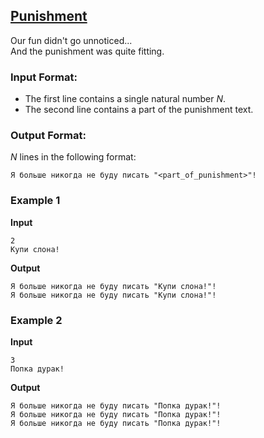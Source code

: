 ## [Punishment](../../../solutions/2.1/21_h.py)

Our fun didn't go unnoticed...  
And the punishment was quite fitting.

### Input Format:

- The first line contains a single natural number $N$.  
- The second line contains a part of the punishment text.

### Output Format:

$N$ lines in the following format:  

```plaintext
Я больше никогда не буду писать "<part_of_punishment>"!
```

### Example 1

__Input__  
```plaintext
2
Купи слона!
```

__Output__  
```plaintext
Я больше никогда не буду писать "Купи слона!"!
Я больше никогда не буду писать "Купи слона!"!
```

### Example 2

__Input__  
```plaintext
3
Попка дурак!
```

__Output__  
```plaintext
Я больше никогда не буду писать "Попка дурак!"!
Я больше никогда не буду писать "Попка дурак!"!
Я больше никогда не буду писать "Попка дурак!"!
```